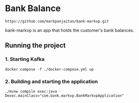 # Bank Balance

```shell
https://github.com/markpanjaitan/bank-markvp.git
```
bank-markvp is an app that holds the customer's bank balances.

## Running the project

### 1. Starting Kafka
```shell
docker compose -f ./docker-compose.yml up
```
### 2. Building and starting the application
```shell
./mvnw compile exec:java -Dexec.mainClass="com.bank.markvp.BankMarkvpApplication"
```